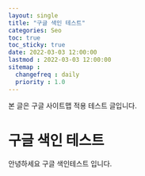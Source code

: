 ```yaml
---
layout: single
title: "구글 색인 테스트"
categories: Seo
toc: true
toc_sticky: true
date: 2022-03-03 12:00:00 
lastmod : 2022-03-03 12:00:00
sitemap :
  changefreq : daily
  priority : 1.0
---
```


본 글은 구글 사이트맵 적용 테스트 글입니다.

# 구글 색인 테스트

안녕하세요 구글 색인테스트 입니다.